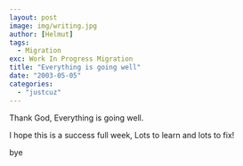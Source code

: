 ```yaml
---
layout: post
image: img/writing.jpg
author: [Helmut]
tags:
  - Migration
exc: Work In Progress Migration
title: "Everything is going well"
date: "2003-05-05"
categories: 
  - "justcuz"
---
```


Thank God, Everything is going well.

I hope this is a success full week, Lots to learn and lots to fix!

bye
